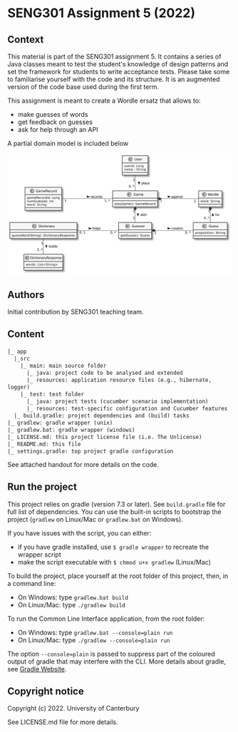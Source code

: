 # SENG301 Assignment 5 (2022)

## Context

This material is part of the SENG301 assignment 5. It contains a series of Java
classes meant to test the student's knowledge of design patterns and set the framework for students to write acceptance tests. Please
take some to familiarise yourself with the code and its structure. It is an augmented
version of the code base used during the first
term.

This assignment is meant to create a Wordle ersatz that allows to:

- make guesses of words
- get feedback on guesses
- ask for help through an API

A partial domain model is included below

![Event App domain models](diagrams/wordleapp-min.png)

## Authors

Initial contribution by SENG301 teaching team.

## Content

```
|_ app
  |_src
    |_ main: main source folder
      |_ java: project code to be analysed and extended
      |_ resources: application resource files (e.g., hibernate, logger)
    |_ test: test folder
      |_ java: project tests (cucumber scenario implementation)
      |_ resources: test-specific configuration and Cucumber features
  |_ build.gradle: project dependencies and (build) tasks
|_ gradlew: gradle wrapper (unix)
|_ gradlew.bat: gradle wrapper (windows)
|_ LICENSE.md: this project license file (i.e. The Unlicense)
|_ README.md: this file
|_ settings.gradle: top project gradle configuration

```

See attached handout for more details on the code.

## Run the project

This project relies on gradle (version 7.3 or later). See `build.gradle` file for
full list of dependencies. You can use the built-in scripts to bootstrap the
project (`gradlew` on Linux/Mac or `gradlew.bat` on Windows).

If you have issues with the script, you can either:

- if you have gradle installed, use `$ gradle wrapper` to recreate the wrapper script
- make the script executable with `$ chmod u+x gradlew` (Linux/Mac)

To build the project, place yourself at the root folder of this project, then,
in a command line:

- On Windows: type `gradlew.bat build`
- On Linux/Mac: type `./gradlew build`

To run the Common Line Interface application, from the root folder:

- On Windows: type `gradlew.bat --console=plain run`
- On Linux/Mac: type `./gradlew --console=plain run`

The option `--console=plain` is passed to suppress part of the coloured output
of gradle that may interfere with the CLI. More details about gradle, see
[Gradle Website](https://gradle.org/).

## Copyright notice

Copyright (c) 2022. University of Canterbury

See LICENSE.md file for more details.
